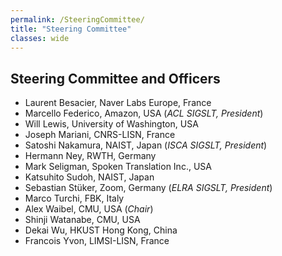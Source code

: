 ```yaml
---
permalink: /SteeringCommittee/
title: "Steering Committee"
classes: wide
---
```


## Steering Committee and Officers

  * Laurent Besacier, Naver Labs Europe, France 
  * Marcello Federico, Amazon, USA (*ACL SIGSLT, President*) 
  * Will Lewis, University of Washington, USA
  * Joseph Mariani, CNRS-LISN, France 
  * Satoshi Nakamura, NAIST, Japan (*ISCA SIGSLT, President*)
  * Hermann Ney, RWTH, Germany
  * Mark Seligman, Spoken Translation Inc., USA
  * Katsuhito Sudoh, NAIST, Japan
  * Sebastian Stüker, Zoom, Germany (*ELRA SIGSLT, President*)
  * Marco Turchi, FBK, Italy 
  * Alex Waibel, CMU, USA (*Chair*)
  * Shinji Watanabe, CMU, USA
  * Dekai Wu, HKUST Hong Kong, China
  * Francois Yvon, LIMSI-LISN, France 
